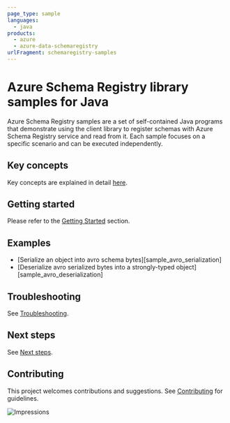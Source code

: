 ```yaml
---
page_type: sample
languages:
  - java
products:
  - azure
  - azure-data-schemaregistry
urlFragment: schemaregistry-samples
---
```


# Azure Schema Registry library samples for Java

Azure Schema Registry samples are a set of self-contained Java programs that demonstrate using the client library to
register schemas with Azure Schema Registry service and read from it. Each sample focuses on a specific scenario and
can be executed independently.

## Key concepts
Key concepts are explained in detail [here][sdk_readme_key_concepts].

## Getting started
Please refer to the [Getting Started][sdk_readme_getting_started] section.

## Examples

- [Serialize an object into avro schema bytes][sample_avro_serialization]
- [Deserialize avro serialized bytes into a strongly-typed object][sample_avro_deserialization]

## Troubleshooting
See [Troubleshooting][sdk_readme_troubleshooting].

## Next steps
See [Next steps][sdk_readme_next_steps].

## Contributing
This project welcomes contributions and suggestions. See [Contributing][sdk_readme_contributing] for guidelines.

<!-- Links -->
[sdk_readme_key_concepts]: https://github.com/Azure/azure-sdk-for-java/blob/master/sdk/schemaregistry/azure-data-schemaregistry/README.md#key-concepts
[sdk_readme_getting_started]: https://github.com/Azure/azure-sdk-for-java/blob/master/sdk/schemaregistry/azure-data-schemaregistry/README.md#getting-started
[sdk_readme_troubleshooting]: https://github.com/Azure/azure-sdk-for-java/blob/master/sdk/schemaregistry/azure-data-schemaregistry/README.md#troubleshooting
[sdk_readme_next_steps]: https://github.com/Azure/azure-sdk-for-java/blob/master/sdk/schemaregistry/azure-data-schemaregistry/README.md#next-steps
[sdk_readme_contributing]: https://github.com/Azure/azure-sdk-for-java/blob/master/sdk/schemaregistry/azure-data-schemaregistry/README.md#contributing
[sample_register_schema]: ./java/com/azure/data/schemaregistry/RegisterSchemaSample.java
[sample_get_schema]: ./java/com/azure/data/schemaregistry/GetSchemaSample.java
[sample_get_schema_id]: ./java/com/azure/data/schemaregistry/GetSchemaIdSample.java

![Impressions](https://azure-sdk-impressions.azurewebsites.net/api/impressions/azure-sdk-for-java%2Fsdk%schemaregistry%2Fazure-data-schemaregistry%2Fsrc%2Fsamples%2README.png)

